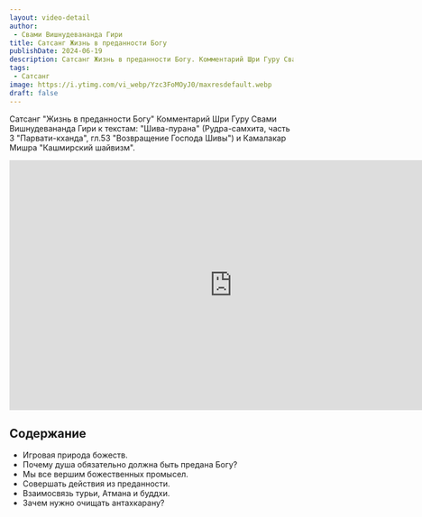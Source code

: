 ```yaml
---
layout: video-detail
author:
 - Свами Вишнудевананда Гири
title: Сатсанг Жизнь в преданности Богу
publishDate: 2024-06-19
description: Сатсанг Жизнь в преданности Богу. Комментарий Шри Гуру Свами Вишнудевананда Гири к текстам  "Шива-пурана" (Рудра-самхита, часть 3 "Парвати-кханда", гл.53 "Возвращение Господа Шивы") и Камалакар Мишра "Кашмирский шайвизм".
tags: 
 - Сатсанг
image: https://i.ytimg.com/vi_webp/Yzc3FoMOyJ0/maxresdefault.webp
draft: false
---
```


 Сатсанг "Жизнь в преданности Богу"
Комментарий Шри Гуру Свами Вишнудевананда Гири к текстам: "Шива-пурана" (Рудра-самхита, часть 3 "Парвати-кханда", гл.53 "Возвращение Господа Шивы") и Камалакар Мишра "Кашмирский шайвизм".

<iframe width="790" height="444" src="https://www.youtube.com/embed/Yzc3FoMOyJ0" frameborder="0" allowfullscreen=""></iframe> 

## Содержание

- Игровая природа божеств.
- Почему душа обязательно должна быть предана Богу?
- Мы все вершим божественных промысел.
- Совершать действия из преданности.
- Взаимосвязь турьи, Атмана и буддхи.
- Зачем нужно очищать антахкарану? 

